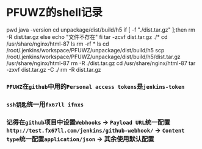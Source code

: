 # PFUWZ的shell记录

pwd
java -version
cd unpackage/dist/build/h5
if [ -f "./dist.tar.gz" ];then
  rm -R dist.tar.gz
else
  echo "文件不存在"
fi
tar -zcvf dist.tar.gz ./*
cd /usr/share/nginx/html-87
ls
rm -rf *
ls
cd /root/.jenkins/workspace/PFUWZ/unpackage/dist/build/h5
scp /root/.jenkins/workspace/PFUWZ/unpackage/dist/build/h5/dist.tar.gz /usr/share/nginx/html-87
rm -R ./dist.tar.gz
cd /usr/share/nginx/html-87
tar -zxvf dist.tar.gz -C ./
rm -R dist.tar.gz


### `PFUWZ`在`github`中用的`Personal access tokens`是`jenkins-token`  
### `ssh钥匙`统一用`fx67ll ifnxs`  
### 记得在`github`项目中设置`Webhooks` -> `Payload URL`统一配置`http://test.fx67ll.com/jenkins/github-webhook/` -> `Content type`统一配置`application/json` -> 其余使用默认配置  